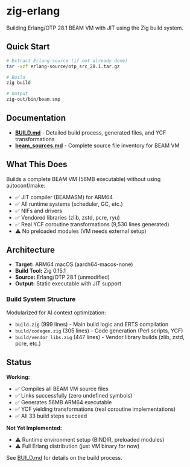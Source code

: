 # zig-erlang

Building Erlang/OTP 28.1 BEAM VM with JIT using the Zig build system.

## Quick Start

```bash
# Extract Erlang source (if not already done)
tar -xzf erlang-source/otp_src_28.1.tar.gz

# Build
zig build

# Output
zig-out/bin/beam.smp
```

## Documentation

- **[BUILD.md](BUILD.md)** - Detailed build process, generated files, and YCF transformations
- **[beam_sources.md](beam_sources.md)** - Complete source file inventory for BEAM VM

## What This Does

Builds a complete BEAM VM (56MB executable) without using autoconf/make:
- ✅ JIT compiler (BEAMASM) for ARM64
- ✅ All runtime systems (scheduler, GC, etc.)
- ✅ NIFs and drivers
- ✅ Vendored libraries (zlib, zstd, pcre, ryu)
- ✅ Real YCF coroutine transformations (9,530 lines generated)
- ⚠️ No preloaded modules (VM needs external setup)

## Architecture

- **Target:** ARM64 macOS (aarch64-macos-none)
- **Build Tool:** Zig 0.15.1
- **Source:** Erlang/OTP 28.1 (unmodified)
- **Output:** Static executable with JIT support

### Build System Structure

Modularized for AI context optimization:
- `build.zig` (999 lines) - Main build logic and ERTS compilation
- `build/codegen.zig` (305 lines) - Code generation (Perl scripts, YCF)
- `build/vendor_libs.zig` (447 lines) - Vendor library builds (zlib, zstd, pcre, etc.)

## Status

**Working:**
- ✅ Compiles all BEAM VM source files
- ✅ Links successfully (zero undefined symbols)
- ✅ Generates 56MB ARM64 executable
- ✅ YCF yielding transformations (real coroutine implementations)
- ✅ All 33 build steps succeed

**Not Yet Implemented:**
- ⚠️ Runtime environment setup (BINDIR, preloaded modules)
- ⚠️ Full Erlang distribution (just VM binary for now)

See [BUILD.md](BUILD.md) for details on the build process.
